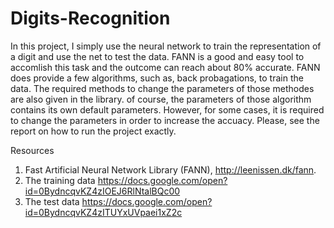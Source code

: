 # Digits-Recognition

  In this project, I simply use the neural network to train the representation of a digit and use the net to test the data. FANN is a good and easy tool to accomlish this task and the outcome can reach about 80% accurate. FANN does provide a few algorithms, such as, back probagations, to train the data. The required methods to change the parameters of those methodes are also given in the library. of course, the parameters of those algorithm contains its own default parameters. However, for some cases, it is required to change the parameters in order to increase the accuacy. Please, see the report on how to run the project exactly.
  
  
  Resources
  1. Fast Artificial Neural Network Library (FANN), http://leenissen.dk/fann.
  2. The training data
      https://docs.google.com/open?id=0BydncqvKZ4zIOEJ6RlNtalBQc00
  3. The test data
      https://docs.google.com/open?id=0BydncqvKZ4zITUYxUVpaei1xZ2c
